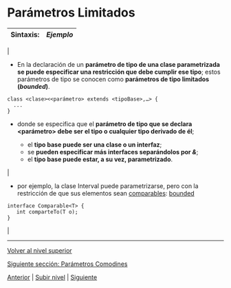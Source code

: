 # Parámetros Limitados






| **Sintaxis:** | *Ejemplo* |
| --- | --- |
| 
* En la declaración de un **parámetro de tipo de una clase parametrizada se puede especificar una restricción que debe cumplir ese tipo**; estos parámetros de tipo se conocen como **parámetros de tipo limitados (*bounded*)**.






```
class <clase><<parámetro> extends <tipoBase>,…> {
  ...
}
```




* donde se especifica que el **parámetro de tipo que se declara <parámetro> debe ser el tipo <tipoBase> o cualquier tipo derivado de él**;


	+ el **tipo base puede ser una clase o un interfaz**;
	+ se **pueden especificar más interfaces separándolos por *&***;
	+ el **tipo base puede estar, a su vez, parametrizado**.



 | 
* por ejemplo, la clase Interval puede parametrizarse, pero con la restricción de que sus elementos sean [comparables](https://docs.oracle.com/javase/8/docs/api/java/lang/Comparable.html): [bounded](https://github.com/USantaTecla-tech-java/src/tree/main/src/main/java/es/usantatecla/a5_units/a1_interval/a7_parametrized)






```
interface Comparable<T> {
   int comparteTo(T o);
}
```


 |


---

[Volver al nivel superior](../README.md)

[Siguiente sección: Parámetros Comodines](../u3wildcardParameters/README.md)


[Anterior](../u1genericClasses/README.md) | [Subir nivel](../README.md) | [Siguiente](../u3wildcardParameters/README.md)
